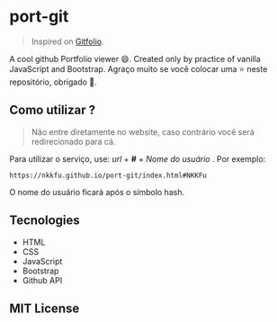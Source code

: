 # port-git

> Inspired on [Gitfolio](https://github.com/imfunniee/gitfolio).

A cool github Portfolio viewer 😄. Created only by practice of vanilla JavaScript and Bootstrap. Agraço muito se você colocar uma ⭐ neste repositório, obrigado 💖.

## Como utilizar ?

> Não entre diretamente no website, caso contrário você será redirecionado para cá.

Para utilizar o serviço, use: *url* + **#** + *Nome do usuário* . Por exemplo:

`https://nkkfu.github.io/port-git/index.html#NKKFu` 

O nome do usuário ficará após o símbolo hash.

## Tecnologies

 - HTML
 - CSS
 - JavaScript
 - Bootstrap
 - Github API
 
## **MIT License**
